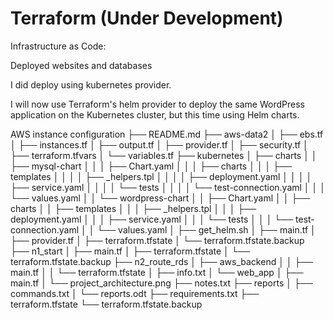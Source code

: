 # Terraform (Under Development)

Infrastructure as Code:

Deployed websites and databases

I did deploy using kubernetes provider.

I will now use Terraform's helm provider to deploy the same WordPress application on the Kubernetes cluster, but this time using Helm charts.

AWS instance configuration
├── README.md
├── aws-data2
│ ├── ebs.tf
│ ├── instances.tf
│ ├── output.tf
│ ├── provider.tf
│ ├── security.tf
│ ├── terraform.tfvars
│ └── variables.tf
├── kubernetes
│ ├── charts
│ │ ├── mysql-chart
│ │ │ ├── Chart.yaml
│ │ │ ├── charts
│ │ │ ├── templates
│ │ │ │ ├── \_helpers.tpl
│ │ │ │ ├── deployment.yaml
│ │ │ │ ├── service.yaml
│ │ │ │ └── tests
│ │ │ │ └── test-connection.yaml
│ │ │ └── values.yaml
│ │ └── wordpress-chart
│ │ ├── Chart.yaml
│ │ ├── charts
│ │ ├── templates
│ │ │ ├── \_helpers.tpl
│ │ │ ├── deployment.yaml
│ │ │ ├── service.yaml
│ │ │ └── tests
│ │ │ └── test-connection.yaml
│ │ └── values.yaml
│ ├── get_helm.sh
│ ├── main.tf
│ ├── provider.tf
│ ├── terraform.tfstate
│ └── terraform.tfstate.backup
├── n1_start
│ ├── main.tf
│ ├── terraform.tfstate
│ └── terraform.tfstate.backup
├── n2_route_rds
│ ├── aws_backend
│ │ ├── main.tf
│ │ └── terraform.tfstate
│ ├── info.txt
│ └── web_app
│ ├── main.tf
│ └── project_architecture.png
├── notes.txt
├── reports
│ ├── commands.txt
│ └── reports.odt
├── requirements.txt
├── terraform.tfstate
└── terraform.tfstate.backup
